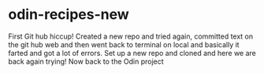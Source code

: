 # odin-recipes-new
First Git hub hiccup!
Created a new repo and tried again, committed text on the git hub web and then went back to terminal on local and basically it farted and got a lot of errors.
Set up a new repo and cloned and here we are back again trying!
Now back to the Odin project